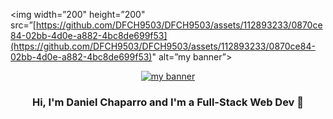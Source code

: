 <p align=”center”>

<img width=”200" height=”200" src=”[https://github.com/DFCH9503/DFCH9503/assets/112893233/0870ce84-02bb-4d0e-a882-4bc8de699f53](https://github.com/DFCH9503/DFCH9503/assets/112893233/0870ce84-02bb-4d0e-a882-4bc8de699f53)" alt=”my banner”>

</p>

<p align="center">
  <a href="https://www.yushi.dev/" target="_blank" rel="noreferrer"><img src="https://user-images.githubusercontent.com/75753187/123350185-74ce0900-d528-11eb-848d-d92955dbb944.png" alt="my banner"></a>
</p>

<h3 align="center">
Hi, I'm Daniel Chaparro and I'm a Full-Stack Web Dev 👋
</h3>

<!--
**DFCH9503/DFCH9503** is a ✨ _special_ ✨ repository because its `README.md` (this file) appears on your GitHub profile.

Here are some ideas to get you started:

- 🔭 I’m currently working on Node.js backend
- 🌱 I’m currently learning FULLSTACK Dev
- 👯 I’m looking to collaborate on ...
- 🤔 I’m looking for help with ...
- 💬 Ask me about ...
- 📫 How to reach me: ...
- 😄 Pronouns: ...
- ⚡ Fun fact: I'm a Mechanical engineer and love F1
-->
